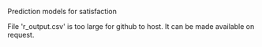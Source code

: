 Prediction models for satisfaction

File 'r_output.csv' is too large for github to host. It can be made available on request.
